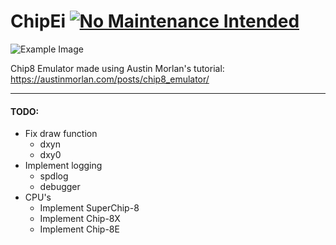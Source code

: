 ChipEi [![No Maintenance Intended](http://unmaintained.tech/badge.svg)](http://unmaintained.tech/)
===
![Example Image](https://upload.wikimedia.org/wikipedia/commons/9/9e/PONG_CHIP8.png)

Chip8 Emulator made using Austin Morlan's tutorial:
https://austinmorlan.com/posts/chip8_emulator/

---
#### TODO:
- Fix draw function
  - dxyn
  - dxy0
- Implement logging
  - spdlog
  - debugger
- CPU's
  - Implement SuperChip-8
  - Implement Chip-8X
  - Implement Chip-8E

